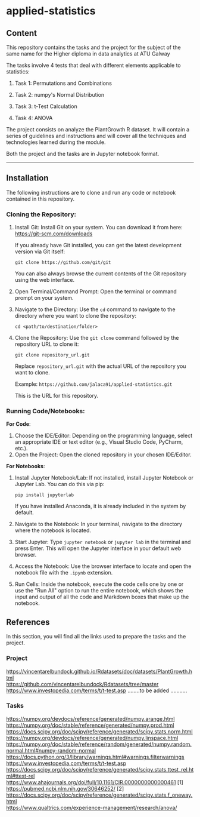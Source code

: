 # applied-statistics

## Content
This repository contains the tasks and the project for the subject of the same name for the Higher diploma in data analytics at ATU Galway

The tasks involve 4 tests that deal with different elements applicable to statistics:

1) Task 1: Permutations and Combinations

2) Task 2: numpy's Normal Distribution

3) Task 3: t-Test Calculation

4) Task 4: ANOVA

The project consists on analyze the PlantGrowth R dataset.
It will contain a series of guidelines and instructions and will cover all the techniques and technologies learned during the module.  

Both the project and the tasks are in Jupyter notebook format.  

***  

## Installation

The following instructions are to clone and run any code or notebook contained in this repository.  

### **Cloning the Repository**:  

1. Install Git: Install Git on your system. You can download it from here:  
   https://git-scm.com/downloads  

   If you already have Git installed, you can get the latest development version via Git itself:

   `git clone https://github.com/git/git`

   You can also always browse the current contents of the Git repository using the web interface.

2. Open Terminal/Command Prompt: Open the terminal or command prompt on your system.

3. Navigate to the Directory: Use the `cd` command to navigate to the directory where you want to clone the repository:  

   `cd <path/to/destination/folder>`

4. Clone the Repository: Use the `git clone` command followed by the repository URL to clone it:  

   `git clone repository_url.git`
   
   Replace `repository_url.git` with the actual URL of the repository you want to clone.  

   Example: `https://github.com/jalaca91/applied-statistics.git`  

   This is the URL for this repository.

### **Running Code/Notebooks**:  

**For Code**:  
1. Choose the IDE/Editor: Depending on the programming language, select an appropriate IDE or text editor (e.g., Visual Studio Code, PyCharm, etc.).  
2. Open the Project: Open the cloned repository in your chosen IDE/Editor.  

**For Notebooks**:  
1. Install Jupyter Notebook/Lab: If not installed, install Jupyter Notebook or Jupyter Lab. You can do this via pip:  

   `pip install jupyterlab`  

   If you have installed Anaconda, it is already included in the system by default.  

2. Navigate to the Notebook: In your terminal, navigate to the directory where the notebook is located.  

3. Start Jupyter: Type `jupyter notebook` or `jupyter lab` in the terminal and press Enter. This will open the Jupyter interface in your default web browser.  

4. Access the Notebook: Use the browser interface to locate and open the notebook file with the `.ipynb` extension.  

5. Run Cells: Inside the notebook, execute the code cells one by one or use the "Run All" option to run the entire notebook, which shows the input and output of all the code and Markdown boxes that make up the notebook.  

## References  

In this section, you will find all the links used to prepare the tasks and the project.  

### Project  

https://vincentarelbundock.github.io/Rdatasets/doc/datasets/PlantGrowth.html  
https://github.com/vincentarelbundock/Rdatasets/tree/master  
https://www.investopedia.com/terms/t/t-test.asp 
........to be added ...........


### Tasks  

https://numpy.org/devdocs/reference/generated/numpy.arange.html  
https://numpy.org/doc/stable/reference/generated/numpy.prod.html 
https://docs.scipy.org/doc/scipy/reference/generated/scipy.stats.norm.html  
https://numpy.org/devdocs/reference/generated/numpy.linspace.html  
https://numpy.org/doc/stable/reference/random/generated/numpy.random.normal.html#numpy-random-normal  
https://docs.python.org/3/library/warnings.html#warnings.filterwarnings  
https://www.investopedia.com/terms/t/t-test.asp  
https://docs.scipy.org/doc/scipy/reference/generated/scipy.stats.ttest_rel.html#ttest-rel  
https://www.ahajournals.org/doi/full/10.1161/CIR.0000000000000461 [1]  
https://pubmed.ncbi.nlm.nih.gov/30646252/ [2]
https://docs.scipy.org/doc/scipy/reference/generated/scipy.stats.f_oneway.html  
https://www.qualtrics.com/experience-management/research/anova/  



